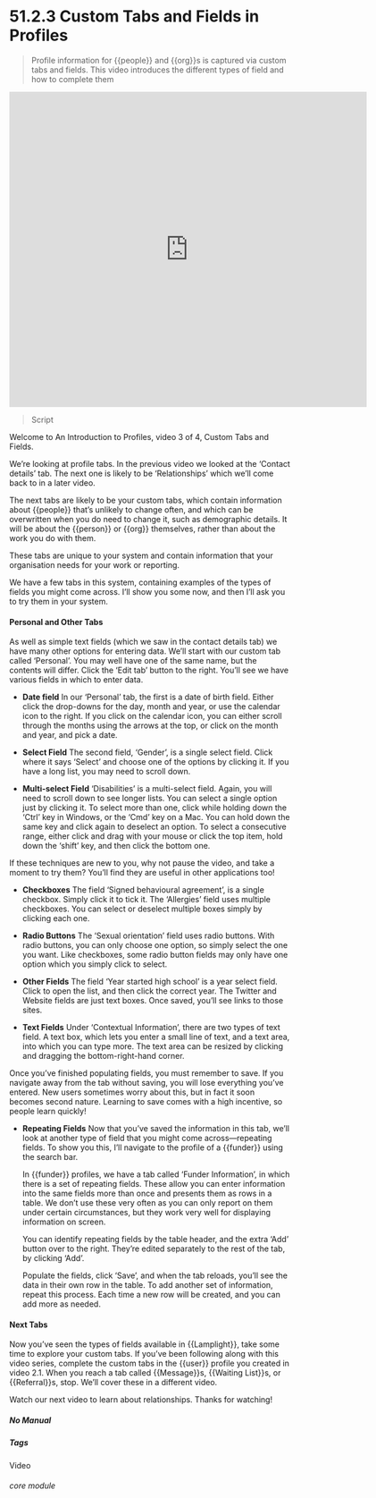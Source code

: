 # 51.2.3 Custom Tabs and Fields in Profiles

> Profile information for {{people}} and {{org}}s is captured via custom tabs and fields. This video introduces the different types of field and how to complete them

<iframe width="640" height="564" src="https://player.vimeo.com/video/279238902" frameborder="0" allowFullScreen mozallowfullscreen webkitAllowFullScreen></iframe>

> Script

Welcome to An Introduction to Profiles, video 3 of 4, Custom Tabs and Fields.

We’re looking at profile tabs. In the previous video we looked at the ‘Contact details’ tab. The next one is likely to be ‘Relationships’ which we’ll come back to in a later video.

The next tabs are likely to be your custom tabs, which contain information about {{people}} that’s unlikely to change often, and which can be overwritten when you do need to change it, such as demographic details. It will be about the {{person}} or {{org}} themselves, rather than about the work you do with them.

These tabs are unique to your system and contain information that your organisation needs for your work or reporting.

We have a few tabs in this system, containing examples of the types of fields you might come across. I’ll show you some now, and then I’ll ask you to try them in your system.

#### Personal and Other Tabs

As well as simple text fields (which we saw in the contact details tab) we have many other options for entering data. We’ll start with our custom tab called ‘Personal’. You may well have one of the same name, but the contents will differ.
Click the ‘Edit tab’ button to the right. You’ll see we have various fields in which to enter data.

- **Date field**
In our ‘Personal’ tab, the first is a date of birth field. Either click the drop-downs for the day, month and year, or use the calendar icon to the right. If you click on the calendar icon, you can either scroll through the months using the arrows at the top, or click on the month and year, and pick a date.

- **Select Field**
The second field, ‘Gender’, is a single select field. Click where it says ‘Select’ and choose one of the options by clicking it. If you have a long list, you may need to scroll down.

- **Multi-select Field**
‘Disabilities’ is a multi-select field. Again, you will need to scroll down to see longer lists. You can select a single option just by clicking it. To select more than one, click while holding down the ‘Ctrl’ key in Windows, or the ‘Cmd’ key on a Mac. You can hold down the same key and click again to deselect an option. To select a consecutive range, either click and drag with your mouse or click the top item, hold down the ‘shift’ key, and then click the bottom one.

If these techniques are new to you, why not pause the video, and take a moment to try them? You’ll find they are useful in other applications too!

- **Checkboxes**
The field ‘Signed behavioural agreement’, is a single checkbox. Simply click it to tick it.
The ‘Allergies’ field uses multiple checkboxes. You can select or deselect multiple boxes simply by clicking each one.

- **Radio Buttons**
The ‘Sexual orientation’ field uses radio buttons. With radio buttons, you can only choose one option, so simply select the one you want. Like checkboxes, some radio button fields may only have one option which you simply click to select.

- **Other Fields**
The field ‘Year started high school’ is a year select field. Click to open the list, and then click the correct year.
The Twitter and Website fields are just text boxes. Once saved, you’ll see links to those sites.

- **Text Fields**
Under ‘Contextual Information’, there are two types of text field. A text box, which lets you enter a small line of text, and a text area, into which you can type more. The text area can be resized by clicking and dragging the bottom-right-hand corner.


Once you’ve finished populating fields, you must remember to save. If you navigate away from the tab without saving, you will lose everything you’ve entered. New users sometimes worry about this, but in fact it soon becomes second nature. Learning to save comes with a high incentive, so people learn quickly!

- **Repeating Fields**
   Now that you’ve saved the information in this tab, we’ll look at another type of field that you might come across—repeating fields.
To show you this, I’ll navigate to the profile of a {{funder}} using the search bar.

   In {{funder}} profiles, we have a tab called ‘Funder Information’, in which there is a set of repeating fields. These allow you can enter information into the same fields more than once and presents them as rows in a table. We don’t use these very often as you can only report on them under certain circumstances, but they work very well for displaying information on screen.

   You can identify repeating fields by the table header, and the extra ‘Add’ button over to the right. They’re edited separately to the rest of the tab, by clicking ‘Add’.

   Populate the fields, click ‘Save’, and when the tab reloads, you’ll see the data in their own row in the table. To add another set of information, repeat this process. Each time a new row will be created, and you can add more as needed.

#### Next Tabs

Now you’ve seen the types of fields available in {{Lamplight}}, take some time to explore your custom tabs. If you’ve been following along with this video series, complete the custom tabs in the {{user}} profile you created in video 2.1. When you reach a tab called {{Message}}s, {{Waiting List}}s, or {{Referral}}s, stop. We’ll cover these in a different video.

Watch our next video to learn about relationships. Thanks for watching!


##### No Manual

##### Tags
Video

###### core module
